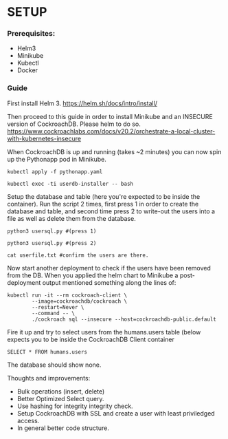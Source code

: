 # SETUP

### Prerequisites:
- Helm3
- Minikube
- Kubectl
- Docker

### Guide

First install Helm 3.
https://helm.sh/docs/intro/install/

Then proceed to this guide in order to install Minikube and an INSECURE version of CockroachDB. Please helm to do so.
https://www.cockroachlabs.com/docs/v20.2/orchestrate-a-local-cluster-with-kubernetes-insecure

When CockroachDB is up and running (takes ~2 minutes) you can now spin up the Pythonapp pod in Minikube.
```
kubectl apply -f pythonapp.yaml

kubectl exec -ti userdb-installer -- bash
```
Setup the database and table (here you're expected to be inside the container). Run the script 2 times, first press 1 in order to create the database and table, and second time press 2 to write-out the users into a file as well as delete them from the database.
```
python3 usersql.py #(press 1)

python3 usersql.py #(press 2)

cat userfile.txt #confirm the users are there.
```
Now start another deployment to check if the users have been removed from the DB. When you applied the helm chart to Minikube a post-deployment output mentioned something along the lines of:
```
kubectl run -it --rm cockroach-client \                                                                                                        
        --image=cockroachdb/cockroach \
        --restart=Never \
        --command -- \
        ./cockroach sql --insecure --host=cockroachdb-public.default
```
Fire it up and try to select users from the humans.users table (below expects you to be inside the CockroachDB Client container
```
SELECT * FROM humans.users
```
The database should show none.

Thoughts and improvements:
- Bulk operations (insert, delete)
- Better Optimized Select query.
- Use hashing for integrity integrity check.
- Setup CockroachDB with SSL and create a user with least priviledged access.
- In general better code structure.

